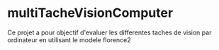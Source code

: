 # multiTacheVisionComputer
Ce projet a pour objectif d'evaluer les differentes taches de vision par ordinateur en utilisant le modele florence2
